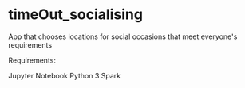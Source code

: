 # timeOut_socialising
App that chooses locations for social occasions that meet everyone's requirements

Requirements:

Jupyter Notebook
Python 3
Spark
